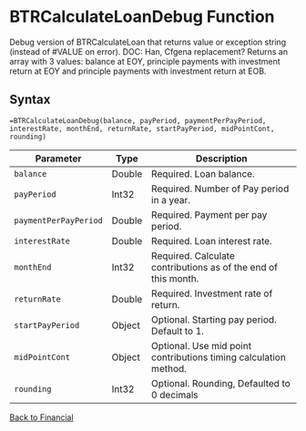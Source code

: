 # BTRCalculateLoanDebug Function

Debug version of BTRCalculateLoan that returns value or exception string (instead of #VALUE on error).  DOC: Han, Cfgena replacement?  Returns an array with 3 values: balance at EOY, principle payments with investment return at EOY and principle payments with investment return at EOB.

## Syntax

```excel
=BTRCalculateLoanDebug(balance, payPeriod, paymentPerPayPeriod, interestRate, monthEnd, returnRate, startPayPeriod, midPointCont, rounding)
```

Parameter | Type | Description
---|---|---
`balance` | Double | Required. Loan balance.
`payPeriod` | Int32 | Required. Number of Pay period in a year.
`paymentPerPayPeriod` | Double | Required. Payment per pay period.
`interestRate` | Double | Required. Loan interest rate.
`monthEnd` | Int32 | Required. Calculate contributions as of the end of this month.
`returnRate` | Double | Required. Investment rate of return.
`startPayPeriod` | Object | Optional. Starting pay period. Default to 1.
`midPointCont` | Object | Optional. Use mid point contributions timing calculation method.
`rounding` | Int32 | Optional. Rounding, Defaulted to 0 decimals

[Back to Financial](RBLeFinancial.md)